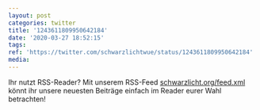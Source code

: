 ```yaml
---
layout: post
categories: twitter
title: '1243611809950642184'
date: '2020-03-27 18:52:15'
tags: 
ref: 'https://twitter.com/schwarzlichtwue/status/1243611809950642184'
media:
---
```

Ihr nutzt RSS-Reader? Mit unserem RSS-Feed [schwarzlicht.org/feed.xml](https://schwarzlicht.org/feed.xml) könnt ihr unsere neuesten Beiträge einfach im Reader eurer Wahl betrachten! 

